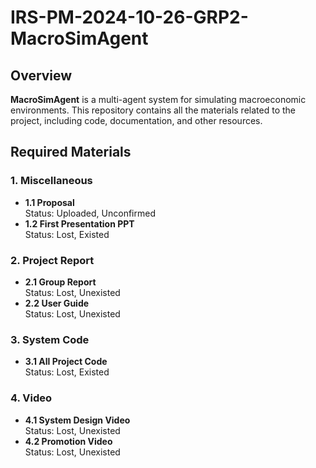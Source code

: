 # IRS-PM-2024-10-26-GRP2-MacroSimAgent

## Overview
**MacroSimAgent** is a multi-agent system for simulating macroeconomic environments. This repository contains all the materials related to the project, including code, documentation, and other resources.

## Required Materials

### 1. Miscellaneous
- **1.1 Proposal**  
  Status: Uploaded, Unconfirmed
- **1.2 First Presentation PPT**  
  Status: Lost, Existed

### 2. Project Report
- **2.1 Group Report**  
  Status: Lost, Unexisted
- **2.2 User Guide**  
  Status: Lost, Unexisted

### 3. System Code
- **3.1 All Project Code**  
  Status: Lost, Existed

### 4. Video
- **4.1 System Design Video**  
  Status: Lost, Unexisted
- **4.2 Promotion Video**  
  Status: Lost, Unexisted
